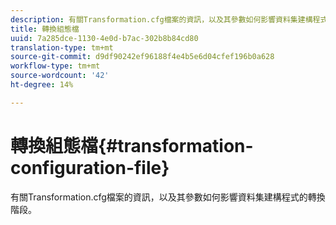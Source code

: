 ```yaml
---
description: 有關Transformation.cfg檔案的資訊，以及其參數如何影響資料集建構程式的轉換階段。
title: 轉換組態檔
uuid: 7a285dce-1130-4e0d-b7ac-302b8b84cd80
translation-type: tm+mt
source-git-commit: d9df90242ef96188f4e4b5e6d04cfef196b0a628
workflow-type: tm+mt
source-wordcount: '42'
ht-degree: 14%

---
```



# 轉換組態檔{#transformation-configuration-file}

有關Transformation.cfg檔案的資訊，以及其參數如何影響資料集建構程式的轉換階段。


